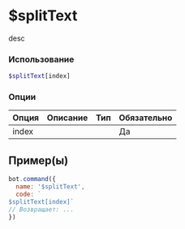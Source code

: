 # $splitText
desc
### Использование
```php
$splitText[index]
```

### Опции

| Опция | Описание | Тип | Обязательно |
|--------|-------------|------|----------|
| index |  |  | Да |  
## Пример(ы)

```javascript
bot.command({
  name: '$splitText',
  code: `
$splitText[index]`
// Возвращает: ...
})
```